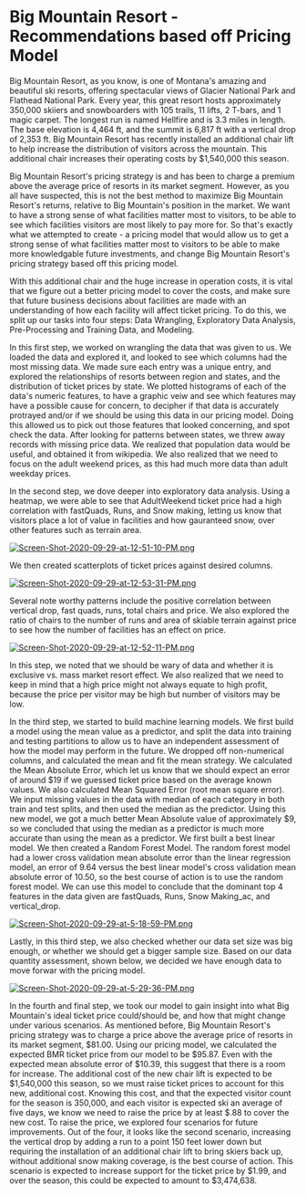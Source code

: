# Big Mountain Resort - Recommendations based off Pricing Model

Big Mountain Resort, as you know, is one of Montana's amazing and beautiful ski resorts, offering spectacular views of Glacier National Park and Flathead National Park. Every year, this great resort hosts approximately 350,000 skiiers and snowboarders with 105 trails, 11 lifts, 2 T-bars, and 1 magic carpet. The longest run is named Hellfire and is 3.3 miles in length. The base elevation is 4,464 ft, and the summit is 6,817 ft with a vertical drop of 2,353 ft. Big Mountain Resort has recently installed an additional chair lift to help increase the distribution of visitors across the mountain. This additional chair increases their operating costs by $1,540,000 this season.

Big Mountain Resort's pricing strategy is and has been to charge a premium above the average price of resorts in its market segment. However, as you all have suspected, this is not the best method to maximize Big Mountain Resort's returns, relative to Big Mountain's position in the market. We want to have a strong sense of what facilities matter most to visitors, to be able to see which facilities visitors are most likely to pay more for. So that's exactly what we attempted to create - a pricing model that would allow us to get a strong sense of what facilities matter most to visitors to be able to make more knowledgable future investments, and change Big Mountain Resort's pricing strategy based off this pricing model. 

With this additional chair and the huge increase in operation costs, it is vital that we figure out a better pricing model to cover the costs, and make sure that future business decisions about facilities are made with an understanding of how each facility will affect ticket pricing. To do this, we split up our tasks into four steps: Data Wrangling, Exploratory Data Analysis, Pre-Processing and Training Data, and Modeling. 

In this first step, we worked on wrangling the data that was given to us. We loaded the data and explored it, and looked to see which columns had the most missing data. We made sure each entry was a unique entry, and explored the relationships of resorts between region and states, and the distribution of ticket prices by state. We plotted histograms of each of the data's numeric features, to have a graphic veiw and see which features may have a possible cause for concern, to decipher if that data is accurately protrayed and/or if we should be using this data in our pricing model. Doing this allowed us to pick out those features that looked concerning, and spot check the data. After looking for patterns between states, we threw away records with missing price data. We realized that population data would be useful, and obtained it from wikipedia. We also realized that we need to focus on the adult weekend prices, as this had much more data than adult weekday prices. 

In the second step, we dove deeper into exploratory data analysis. Using a heatmap, we were able to see that AdultWeekend ticket price had a high correlation with fastQuads, Runs, and Snow making, letting us know that visitors place a lot of value in facilities and how gauranteed snow, over other features such as terrain area. 

[![Screen-Shot-2020-09-29-at-12-51-10-PM.png](https://i.postimg.cc/N06TMrRF/Screen-Shot-2020-09-29-at-12-51-10-PM.png)](https://postimg.cc/Z9q0sn7z)

We then created scatterplots of ticket prices against desired columns.

[![Screen-Shot-2020-09-29-at-12-53-31-PM.png](https://i.postimg.cc/mrmL8LsV/Screen-Shot-2020-09-29-at-12-53-31-PM.png)](https://postimg.cc/3yDQwHWD)

Several note worthy patterns include the positive correlation between vertical drop, fast quads, runs, total chairs and price. We also explored the ratio of chairs to the number of runs and area of skiable terrain against price to see how the number of facilities has an effect on price. 

[![Screen-Shot-2020-09-29-at-12-52-11-PM.png](https://i.postimg.cc/SQvXmGHV/Screen-Shot-2020-09-29-at-12-52-11-PM.png)](https://postimg.cc/s15fc5jZ)

In this step, we noted that we should be wary of data and whether it is exclusive vs. mass market resort effect. We also realized that we need to keep in mind that a high price might not always equate to high profit, because the price per visitor may be high but number of visitors may be low. 

In the third step, we started to build machine learning models. We first build a model using the mean value as a predictor, and split the data into training and testing partitions to allow us to have an independent assessment of how the model may perform in the future. We dropped off non-numerical columns, and calculated the mean and fit the mean strategy. We calculated the Mean Absolute Error, which let us know that we should expect an error of around $19 if we guessed ticket price based on the average known values. We also calculated Mean Squared Error (root mean square error). We input missing values in the data with median of each category in both train and test splits, and then used the median as the predictor. Using this new model, we got a much better Mean Absolute value of approximately $9, so we concluded that using the median as a predictor is much more accurate than using the mean as a predictor. We first built a best linear model. We then created a Random Forest Model. The random forest model had a lower cross validation mean absolute error than the linear regression model, an error of 9.64 versus the best linear model's cross validation mean absolute error of 10.50, so the best course of action is to use the random forest model. We can use this model to conclude that the dominant top 4 features in the data given are fastQuads, Runs, Snow Making_ac, and vertical_drop.

[![Screen-Shot-2020-09-29-at-5-18-59-PM.png](https://i.postimg.cc/nzBQrJ1G/Screen-Shot-2020-09-29-at-5-18-59-PM.png)](https://postimg.cc/1nRz7b28)

Lastly, in this third step, we also checked whether our data set size was big enough, or whether we should get a bigger sample size. Based on our data quantity assessment, shown below, we decided we have enough data to move forwar with the pricing model.

[![Screen-Shot-2020-09-29-at-5-29-36-PM.png](https://i.postimg.cc/fR8Pq4mC/Screen-Shot-2020-09-29-at-5-29-36-PM.png)](https://postimg.cc/nXQTMPd9)

In the fourth and final step, we took our model to gain insight into what Big Mountain's ideal ticket price could/should be, and how that might change under various scenarios. As mentioned before, Big Mountain Resort's pricing strategy was to charge a price above the average price of resorts in its market segment, $81.00. Using our pricing model, we calculated the expected BMR ticket price from our model to be $95.87. Even with the expected mean absolute error of $10.39, this suggest that there is a room for increase. The additional cost of the new chair lift is expected to be $1,540,000 this season, so we must raise ticket prices to account for this new, additional cost. Knowing this cost, and that the expected visitor count for the season is 350,000, and each visitor is expected ski an average of five days, we know we need to raise the price by at least $.88 to cover the new cost. To raise the price, we explored four scenarios for future improvements. Out of the four, it looks like the second scenario, increasing the vertical drop by adding a run to a point 150 feet lower down but requiring the installation of an additional chair lift to bring skiers back up, without additional snow making coverage, is the best course of action. This scenario is expected to increase support for the ticket price by $1.99, and over the season, this could be expected to amount to $3,474,638.




